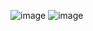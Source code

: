 ![image](https://github.com/Ayanabha1/6-Companies-30-Days-Challenge/assets/63809278/19ab767c-3c91-413b-ae47-f458d3bf2903)
![image](https://github.com/Ayanabha1/6-Companies-30-Days-Challenge/assets/63809278/49516314-6db8-4d2b-941f-2b1c7be2eb64)
